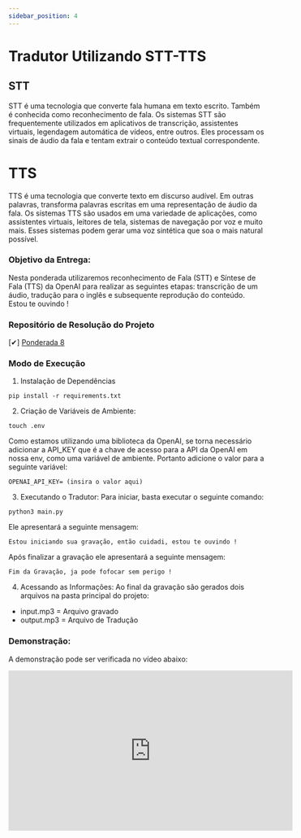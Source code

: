 ```yaml
---
sidebar_position: 4
---
```


# Tradutor Utilizando STT-TTS

## STT
STT é uma tecnologia que converte fala humana em texto escrito. Também é conhecida como reconhecimento de fala. Os sistemas STT são frequentemente utilizados em aplicativos de transcrição, assistentes virtuais, legendagem automática de vídeos, entre outros. Eles processam os sinais de áudio da fala e tentam extrair o conteúdo textual correspondente.

# TTS
TTS é uma tecnologia que converte texto em discurso audível. Em outras palavras, transforma palavras escritas em uma representação de áudio da fala. Os sistemas TTS são usados em uma variedade de aplicações, como assistentes virtuais, leitores de tela, sistemas de navegação por voz e muito mais. Esses sistemas podem gerar uma voz sintética que soa o mais natural possível.

### Objetivo da Entrega: 
Nesta ponderada utilizaremos reconhecimento de Fala (STT) e Síntese de Fala (TTS) da OpenAI para realizar as seguintes etapas: transcrição de um áudio, tradução para o inglês e subsequente reprodução do conteúdo.
Estou te ouvindo !


### Repositório de Resolução do Projeto

[✔] [Ponderada 8](https://github.com/gabInteli/M8-Inteli-Eng-Comp_Gabriela_Matias/tree/main/src/ponderada8)


###  Modo de Execução 

1. Instalação de Dependências
```
pip install -r requirements.txt
``` 
2. Criação de Variáveis de Ambiente:
```
touch .env
```
Como estamos utilizando uma biblioteca da OpenAI, se torna necessário adicionar a API_KEY que é a chave de acesso para a API da OpenAI em nossa env, como uma variável de ambiente. Portanto adicione o valor para a seguinte variável: 

```
OPENAI_API_KEY= (insira o valor aqui) 
```

3. Executando o Tradutor: 
Para iniciar, basta executar o seguinte comando: 
```
python3 main.py
```
Ele apresentará a seguinte mensagem: 
```
Estou iniciando sua gravação, então cuidadi, estou te ouvindo !
```

Após finalizar a gravação ele apresentará a seguinte mensagem: 
```
Fim da Gravação, ja pode fofocar sem perigo !
```

4. Acessando as Informações: 
Ao final da gravação são gerados dois arquivos na pasta principal do projeto: 
- input.mp3 = Arquivo gravado 
- output.mp3 = Arquivo de Tradução

### Demonstração: 
A demonstração pode ser verificada no vídeo abaixo:  
<iframe width="560" height="315" src="https://www.youtube.com/embed/-nO_kh_DhNs?si=VKjfvHSlwi1ECGHW" title="YouTube video player" frameborder="0" allow="accelerometer; autoplay; clipboard-write; encrypted-media; gyroscope; picture-in-picture; web-share" allowfullscreen></iframe>